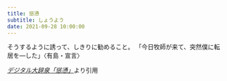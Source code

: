 ```yaml
---
title: 慫慂
subtitle: しょうよう
date: 2021-09-28 10:00:00
---
```


そうするように誘って、しきりに勧めること。
「今日牧師が来て、突然僕に転居を―した」〈有島・宣言〉

<cite>[デジタル大辞泉「慫慂」](https://dictionary.goo.ne.jp/word/%E6%85%AB%E6%85%82/)</cite>より引用